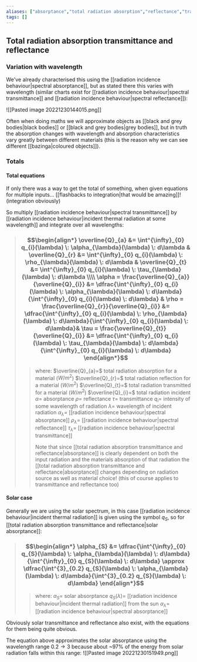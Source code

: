 ```yaml
---
aliases: ["absorptance","total radiation absorption","reflectance","transmittance"]
tags: []
---
```


## Total radiation absorption transmittance and reflectance

### Variation with wavelength

We've already characterised this using the [[radiation incidence behaviour|spectral absorptance]], but as stated there this varies with wavelength (similar charts exist for [[radiation incidence behaviour|spectral transmittance]] and [[radiation incidence behaviour|spectral reflectance]]):

![[Pasted image 20221230144015.png]]

Often when doing maths we will approximate objects as [[black and grey bodies|black bodies]] or [[black and grey bodies|grey bodies]], but in truth the absorption changes with wavelength and absorption characteristics vary greatly between different materials (this is the reason why we can see different [[bazinga|coloured objects]]). 

### Totals

#### Total equations

If only there was a way to get the total of something, when given equations for multiple inputs... [[flashbacks to integration|that would be amazing]]! (integration obviously)

So multiply [[radiation incidence behaviour|spectral transmittance]] by [[radiation incidence behaviour|incident thermal radiation at some wavelength]] and integrate over all wavelengths:

> ### $$\begin{align*} \overline{Q}_{a}  &= \int^{\infty}_{0} q_{i}(\lambda) \: \alpha_{\lambda}(\lambda) \: d\lambda & \overline{Q}_{r}  &= \int^{\infty}_{0} q_{i}(\lambda) \: \rho_{\lambda}(\lambda) \: d\lambda & \overline{Q}_{t}  &= \int^{\infty}_{0} q_{i}(\lambda) \: \tau_{\lambda}(\lambda) \: d\lambda  \\\\ \alpha = \frac{\overline{Q}_{a}}{\overline{Q}_{i}}  &= \dfrac{\int^{\infty}_{0} q_{i}(\lambda) \: \alpha_{\lambda}(\lambda) \: d\lambda}{\int^{\infty}_{0} q_{i}(\lambda) \: d\lambda} & \rho = \frac{\overline{Q}_{r}}{\overline{Q}_{i}}  &= \dfrac{\int^{\infty}_{0} q_{i}(\lambda) \: \rho_{\lambda}(\lambda) \: d\lambda}{\int^{\infty}_{0} q_{i}(\lambda) \: d\lambda}& \tau = \frac{\overline{Q}_{t}}{\overline{Q}_{i}}  &= \dfrac{\int^{\infty}_{0} q_{i}(\lambda) \: \tau_{\lambda}(\lambda) \: d\lambda}{\int^{\infty}_{0} q_{i}(\lambda) \: d\lambda} \end{align*}$$ 
>> where:
>> $\overline{Q}_{a}=$ total radiation absorption for a material ($W/m^{2}$)
>> $\overline{Q}_{r}=$ total radiation reflection for a material ($W/m^{2}$)
>> $\overline{Q}_{t}=$ total radiation transmitted for a material ($W/m^{2}$)
>> $\overline{Q}_{i}=$ total radiation incident
>> $\alpha=$ absorptance
>> $\rho=$ reflectance
>> $\tau=$ transmittance
>> $q_{i}=$ intensity of some wavelength of radiation
>> $\lambda=$ wavelength of incident radiation
>> $\alpha_{\lambda}=$ [[radiation incidence behaviour|spectral absorptance]]
>> $\rho_{\lambda}=$ [[radiation incidence behaviour|spectral reflectance]]
>> $\tau_{\lambda}=$ [[radiation incidence behaviour|spectral transmittance]]
>> 
>> Note that since [[total radiation absorption transmittance and reflectance|absorptance]] is clearly dependent on both the input radiation and the materials absorption of that radiation the [[total radiation absorption transmittance and reflectance|absorptance]] changes depending on radiation source as well as material choice! (this of course applies to transmittance and reflectance too)

#### Solar case

Generally we are using the solar spectrum, in this case [[radiation incidence behaviour|incident thermal radiation]] is given using the symbol $q_{S}$, so for [[total radiation absorption transmittance and reflectance|solar absorptance]]:

> ### $$\begin{align*}  \alpha_{S}  &= \dfrac{\int^{\infty}_{0} q_{S}(\lambda) \: \alpha_{\lambda}(\lambda) \: d\lambda}{\int^{\infty}_{0} q_{S}(\lambda) \: d\lambda} \approx \dfrac{\int^{3}_{0.2} q_{S}(\lambda) \: \alpha_{\lambda}(\lambda) \: d\lambda}{\int^{3}_{0.2} q_{S}(\lambda) \: d\lambda} \end{align*}$$
>> where:
>> $\alpha_{S}=$ solar absorptance
>> $q_{S}(\lambda)=$ [[radiation incidence behaviour|incident thermal radiation]] from the sun
>> $\alpha_{\lambda}=$ [[radiation incidence behaviour|spectral absorptance]]

Obviously solar transmittance and reflectance also exist, with the equations for them being quite obvious.

The equation above approximates the solar absorptance using the wavelength range $0.2\to3$ because about ~$97\%$ of the energy from solar radiation falls within this range:
![[Pasted image 20221230151949.png]]
